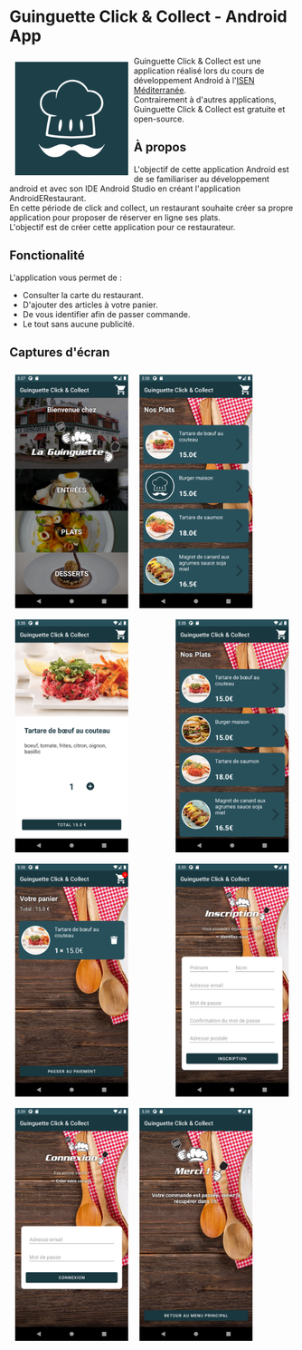 # Guinguette Click & Collect - Android App

<img src="./src/main/res/drawable/logo.png" align="left" width="200" hspace="10" vspace="10">

Guinguette Click & Collect est une application réalisé lors du cours de développement Android à l'[ISEN Méditerranée](https://www.isen-mediterranee.fr/).  
Contrairement à d'autres applications, Guinguette Click & Collect est gratuite et open-source.

## À propos

L'objectif de cette application Android est de se familiariser au développement android et avec son IDE Android Studio en créant l'application AndroidERestaurant.  
En cette période de click and collect, un restaurant souhaite créer sa propre application pour proposer de réserver en ligne ses plats.  
L'objectif est de créer cette application pour ce restaurateur.

## Fonctionalité

L'application vous permet de :
- Consulter la carte du restaurant.
- D'ajouter des articles à votre panier.
- De vous identifier afin de passer commande.
- Le tout sans aucune publicité.

## Captures d'écran

[<img src="./screenshot/1.png" align="left" width="200" hspace="10" vspace="10">](/screenshot/1.png)
[<img src="./screenshot/2.png" align="center" width="200" hspace="10" vspace="10">](/screenshot/2.png)
[<img src="./screenshot/3.png" align="right" width="200" hspace="10" vspace="10">](/screenshot/3.png)
[<img src="./screenshot/4.png" align="left" width="200" hspace="10" vspace="10">](/screenshot/4.png)
[<img src="./screenshot/5.png" align="center" width="200" hspace="10" vspace="10">](/screenshot/5.png)
[<img src="./screenshot/6.png" align="right" width="200" hspace="10" vspace="10">](/screenshot/6.png)
[<img src="./screenshot/7.png" align="left" width="200" hspace="10" vspace="10">](/screenshot/7.png)
[<img src="./screenshot/8.png" align="center" width="200" hspace="10" vspace="10">](/screenshot/8.png)

